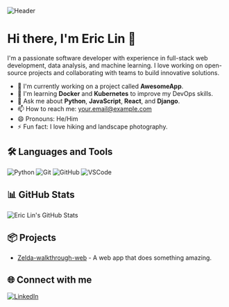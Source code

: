 ![Header](https://your_header_image_url)

# Hi there, I'm Eric Lin 👋

I'm a passionate software developer with experience in full-stack web development, data analysis, and machine learning. I love working on open-source projects and collaborating with teams to build innovative solutions.

- 🔭 I'm currently working on a project called **AwesomeApp**.
- 🌱 I'm learning **Docker** and **Kubernetes** to improve my DevOps skills.
- 💬 Ask me about **Python**, **JavaScript**, **React**, and **Django**.
- 📫 How to reach me: [your.email@example.com](mailto:your.email@example.com)
- 😄 Pronouns: He/Him
- ⚡ Fun fact: I love hiking and landscape photography.

## 🛠️ Languages and Tools

![Python](https://img.shields.io/badge/-Python-3776AB?logo=python&logoColor=white)
![Git](https://img.shields.io/badge/-Git-F05032?logo=git&logoColor=white)
![GitHub](https://img.shields.io/badge/-GitHub-181717?logo=github&logoColor=white)
![VSCode](https://img.shields.io/badge/-VSCode-007ACC?logo=visual-studio-code&logoColor=white)

## 📊 GitHub Stats

![Eric Lin's GitHub Stats](https://github-readme-stats.vercel.app/api?username=ericlinsechs&show_icons=true&theme=radical)

## 📦 Projects

- [Zelda-walkthrough-web](https://github.com/ericlinsechs/zelda-walkthrough-web) - A web app that does something amazing.

## 🌐 Connect with me

[![LinkedIn](https://img.shields.io/badge/LinkedIn-0077B5?style=flat-square&logo=linkedin&logoColor=white)](https://www.linkedin.com/in/your_username/)
